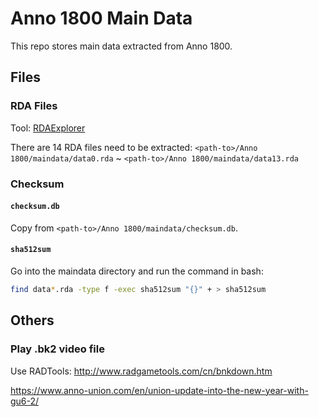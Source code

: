 # Anno 1800 Main Data

This repo stores main data extracted from Anno 1800.

## Files

### RDA Files

Tool: [RDAExplorer](https://github.com/lysannschlegel/RDAExplorer)

There are 14 RDA files need to be extracted: `<path-to>/Anno 1800/maindata/data0.rda` ~ `<path-to>/Anno 1800/maindata/data13.rda`

### Checksum

#### `checksum.db`

Copy from `<path-to>/Anno 1800/maindata/checksum.db`.

#### `sha512sum`

Go into the maindata directory and run the command in bash:

```sh
find data*.rda -type f -exec sha512sum "{}" + > sha512sum
```

## Others

### Play .bk2 video file

Use RADTools: http://www.radgametools.com/cn/bnkdown.htm

https://www.anno-union.com/en/union-update-into-the-new-year-with-gu6-2/
